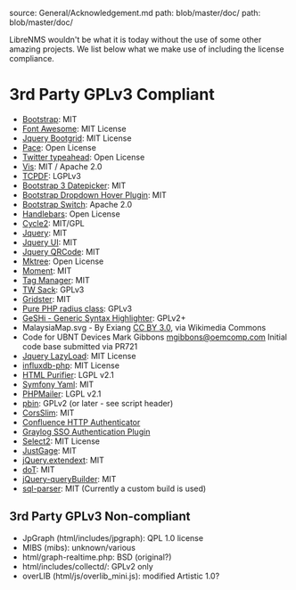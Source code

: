 source: General/Acknowledgement.md
path: blob/master/doc/
path: blob/master/doc/

LibreNMS wouldn't be what it is today without the use of some other amazing projects.
We list below what we make use of including the license compliance.

# 3rd Party GPLv3 Compliant

- [Bootstrap](http://getbootstrap.com/): MIT
- [Font Awesome](http://fontawesome.io/icons/): MIT License
- [Jquery Bootgrid](http://www.jquery-bootgrid.com/): MIT License
- [Pace](https://github.com/HubSpot/pace): Open License
- [Twitter typeahead](https://github.com/corejavascript/typeahead.js): Open License
- [Vis](http://visjs.org/): MIT / Apache 2.0
- [TCPDF](http://www.tcpdf.org): LGPLv3
- [Bootstrap 3
  Datepicker](http://eonasdan.github.io/bootstrap-datetimepicker/):
  MIT
- [Bootstrap Dropdown Hover
  Plugin](https://github.com/CWSpear/bootstrap-hover-dropdown): MIT
- [Bootstrap Switch](http://www.bootstrap-switch.org/): Apache 2.0
- [Handlebars](http://handlebarsjs.com/): Open License
- [Cycle2](http://jquery.malsup.com/cycle2/): MIT/GPL
- [Jquery](https://jquery.com/): MIT
- [Jquery UI](https://jqueryui.com/): MIT
- [Jquery QRCode](http://larsjung.de/jquery-qrcode/): MIT
- [Mktree](http://www.mattkruse.com/javascript/mktree/): Open License
- [Moment](http://momentjs.com/): MIT
- [Tag Manager](http://soliantconsulting.github.io/tagmanager/): MIT
- [TW Sack](https://code.google.com/p/tw-sack/): GPLv3
- [Gridster](http://gridster.net/): MIT
- [Pure PHP radius class](http://developer.sysco.ch/php/): GPLv3
- [GeSHi - Generic Syntax Highlighter](http://qbnz.com/highlighter/): GPLv2+
- MalaysiaMap.svg - By Exiang [CC BY
  3.0](http://creativecommons.org/licenses/by/3.0), via Wikimedia Commons
- Code for UBNT Devices Mark Gibbons <mgibbons@oemcomp.com> Initial
  code base submitted via PR721
- [Jquery LazyLoad](http://www.appelsiini.net/projects/lazyload): MIT License
- [influxdb-php](https://github.com/influxdb/influxdb-php): MIT License
- [HTML Purifier](http://htmlpurifier.org/): LGPL v2.1
- [Symfony Yaml](https://github.com/symfony/yaml): MIT
- [PHPMailer](https://github.com/PHPMailer/PHPMailer): LGPL v2.1
- [pbin](https://github.com/glensc/pbin): GPLv2 (or later - see script header)
- [CorsSlim](https://github.com/palanik/CorsSlim): MIT
- [Confluence HTTP Authenticator](https://github.com/chauth/confluence_http_authenticator)
- [Graylog SSO Authentication Plugin](https://github.com/Graylog2/graylog-plugin-auth-sso)
- [Select2](https://select2.org): MIT License
- [JustGage](http://justgage.com): MIT
- [jQuery.extendext](https://github.com/mistic100/jQuery.extendext): MIT
- [doT](https://github.com/olado/doT): MIT
- [jQuery-queryBuilder](https://github.com/mistic100/jQuery-QueryBuilder/): MIT
- [sql-parser](https://github.com/mistic100/sql-parser/): MIT
  (Currently a custom build is used)

## 3rd Party GPLv3 Non-compliant

- JpGraph (html/includes/jpgraph): QPL 1.0 license
- MIBS (mibs): unknown/various
- html/graph-realtime.php: BSD (original?)
- html/includes/collectd/: GPLv2 only
- overLIB (html/js/overlib_mini.js): modified Artistic 1.0?
